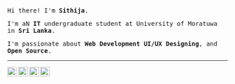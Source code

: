 <p><samp>Hi there! I'm <b>Sithija</b>.</samp></p>
<p><samp>I'm aN <b>IT</b> undergraduate student at University of Moratuwa in <b>Sri Lanka</b>.</samp></p>
<p><samp>I'm passionate about  <b>Web Development</b> <b>UI/UX Designing</b>, and <b>Open Source</b>.</samp></p>
<hr>
<p>
  <a href="https://www.linkedin.com/in/sithija-shehara-6a0a6815b/">
    <img align="left" alt="Felipe's LinkdeIn" width="22px" src="https://cdn.jsdelivr.net/npm/simple-icons@3.5.0/icons/linkedin.svg" />
  </a>
  <a href="mailto:nsithijashehara@gmail.com">
    <img align="left" alt="GMail" width="22px" src="https://cdn.jsdelivr.net/npm/simple-icons@3.5.0/icons/gmail.svg" />
  </a>
  <a href="https://instagram.com/sithija_shehara">
    <img align="left" alt="Felipe's Instagram" width="22px" src="https://cdn.jsdelivr.net/npm/simple-icons@3.5.0/icons/instagram.svg" />
  </a>
  <a href="https://www.hackerrank.com/nsithijashehara?hr_r=1">
    <img align="left" alt="HackerRank Profile" width="22px" src="https://cdn.jsdelivr.net/npm/simple-icons@3.5.0/icons/hackerrank.svg" />
  </a>
</p>


